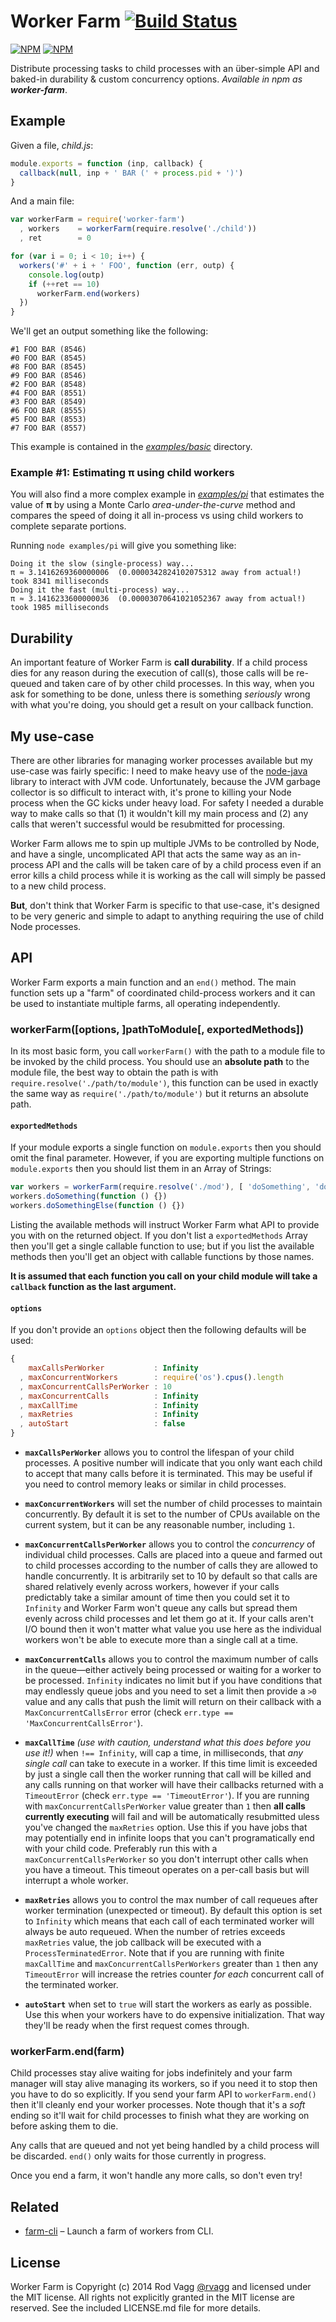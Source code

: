 # Worker Farm [![Build Status](https://secure.travis-ci.org/rvagg/node-worker-farm.png)](http://travis-ci.org/rvagg/node-worker-farm)


[![NPM](https://nodei.co/npm/worker-farm.png?downloads=true&downloadRank=true&stars=true)](https://nodei.co/npm/worker-farm/) [![NPM](https://nodei.co/npm-dl/worker-farm.png?months=6&height=3)](https://nodei.co/npm/worker-farm/)


Distribute processing tasks to child processes with an über-simple API and baked-in durability & custom concurrency options. *Available in npm as <strong>worker-farm</strong>*.

## Example

Given a file, *child.js*:

```js
module.exports = function (inp, callback) {
  callback(null, inp + ' BAR (' + process.pid + ')')
}
```

And a main file:

```js
var workerFarm = require('worker-farm')
  , workers    = workerFarm(require.resolve('./child'))
  , ret        = 0

for (var i = 0; i < 10; i++) {
  workers('#' + i + ' FOO', function (err, outp) {
    console.log(outp)
    if (++ret == 10)
      workerFarm.end(workers)
  })
}
```

We'll get an output something like the following:

```
#1 FOO BAR (8546)
#0 FOO BAR (8545)
#8 FOO BAR (8545)
#9 FOO BAR (8546)
#2 FOO BAR (8548)
#4 FOO BAR (8551)
#3 FOO BAR (8549)
#6 FOO BAR (8555)
#5 FOO BAR (8553)
#7 FOO BAR (8557)
```

This example is contained in the *[examples/basic](https://github.com/rvagg/node-worker-farm/tree/master/examples/basic/)* directory.

### Example #1: Estimating π using child workers

You will also find a more complex example in *[examples/pi](https://github.com/rvagg/node-worker-farm/tree/master/examples/pi/)* that estimates the value of **π** by using a Monte Carlo *area-under-the-curve* method and compares the speed of doing it all in-process vs using child workers to complete separate portions.

Running `node examples/pi` will give you something like:

```
Doing it the slow (single-process) way...
π ≈ 3.1416269360000006  (0.0000342824102075312 away from actual!)
took 8341 milliseconds
Doing it the fast (multi-process) way...
π ≈ 3.1416233600000036  (0.00003070641021052367 away from actual!)
took 1985 milliseconds
```

## Durability

An important feature of Worker Farm is **call durability**. If a child process dies for any reason during the execution of call(s), those calls will be re-queued and taken care of by other child processes. In this way, when you ask for something to be done, unless there is something *seriously* wrong with what you're doing, you should get a result on your callback function.

## My use-case

There are other libraries for managing worker processes available but my use-case was fairly specific: I need to make heavy use of the [node-java](https://github.com/nearinfinity/node-java) library to interact with JVM code. Unfortunately, because the JVM garbage collector is so difficult to interact with, it's prone to killing your Node process when the GC kicks under heavy load. For safety I needed a durable way to make calls so that (1) it wouldn't kill my main process and (2) any calls that weren't successful would be resubmitted for processing.

Worker Farm allows me to spin up multiple JVMs to be controlled by Node, and have a single, uncomplicated API that acts the same way as an in-process API and the calls will be taken care of by a child process even if an error kills a child process while it is working as the call will simply be passed to a new child process.

**But**, don't think that Worker Farm is specific to that use-case, it's designed to be very generic and simple to adapt to anything requiring the use of child Node processes.

## API

Worker Farm exports a main function and an `end()` method. The main function sets up a "farm" of coordinated child-process workers and it can be used to instantiate multiple farms, all operating independently.

### workerFarm([options, ]pathToModule[, exportedMethods])

In its most basic form, you call `workerFarm()` with the path to a module file to be invoked by the child process. You should use an **absolute path** to the module file, the best way to obtain the path is with `require.resolve('./path/to/module')`, this function can be used in exactly the same way as `require('./path/to/module')` but it returns an absolute path.

#### `exportedMethods`

If your module exports a single function on `module.exports` then you should omit the final parameter. However, if you are exporting multiple functions on `module.exports` then you should list them in an Array of Strings:

```js
var workers = workerFarm(require.resolve('./mod'), [ 'doSomething', 'doSomethingElse' ])
workers.doSomething(function () {})
workers.doSomethingElse(function () {})
```

Listing the available methods will instruct Worker Farm what API to provide you with on the returned object. If you don't list a `exportedMethods` Array then you'll get a single callable function to use; but if you list the available methods then you'll get an object with callable functions by those names.

**It is assumed that each function you call on your child module will take a `callback` function as the last argument.**

#### `options`

If you don't provide an `options` object then the following defaults will be used:

```js
{
    maxCallsPerWorker           : Infinity
  , maxConcurrentWorkers        : require('os').cpus().length
  , maxConcurrentCallsPerWorker : 10
  , maxConcurrentCalls          : Infinity
  , maxCallTime                 : Infinity
  , maxRetries                  : Infinity
  , autoStart                   : false
}
```

  * **<code>maxCallsPerWorker</code>** allows you to control the lifespan of your child processes. A positive number will indicate that you only want each child to accept that many calls before it is terminated. This may be useful if you need to control memory leaks or similar in child processes.

  * **<code>maxConcurrentWorkers</code>** will set the number of child processes to maintain concurrently. By default it is set to the number of CPUs available on the current system, but it can be any reasonable number, including `1`.

  * **<code>maxConcurrentCallsPerWorker</code>** allows you to control the *concurrency* of individual child processes. Calls are placed into a queue and farmed out to child processes according to the number of calls they are allowed to handle concurrently. It is arbitrarily set to 10 by default so that calls are shared relatively evenly across workers, however if your calls predictably take a similar amount of time then you could set it to `Infinity` and Worker Farm won't queue any calls but spread them evenly across child processes and let them go at it. If your calls aren't I/O bound then it won't matter what value you use here as the individual workers won't be able to execute more than a single call at a time.

  * **<code>maxConcurrentCalls</code>** allows you to control the maximum number of calls in the queue&mdash;either actively being processed or waiting for a worker to be processed. `Infinity` indicates no limit but if you have conditions that may endlessly queue jobs and you need to set a limit then provide a `>0` value and any calls that push the limit will return on their callback with a `MaxConcurrentCallsError` error (check `err.type == 'MaxConcurrentCallsError'`).

  * **<code>maxCallTime</code>** *(use with caution, understand what this does before you use it!)* when `!== Infinity`, will cap a time, in milliseconds, that *any single call* can take to execute in a worker. If this time limit is exceeded by just a single call then the worker running that call will be killed and any calls running on that worker will have their callbacks returned with a `TimeoutError` (check `err.type == 'TimeoutError'`). If you are running with `maxConcurrentCallsPerWorker` value greater than `1` then **all calls currently executing** will fail and will be automatically resubmitted uless you've changed the `maxRetries` option. Use this if you have jobs that may potentially end in infinite loops that you can't programatically end with your child code. Preferably run this with a `maxConcurrentCallsPerWorker` so you don't interrupt other calls when you have a timeout. This timeout operates on a per-call basis but will interrupt a whole worker.

  * **<code>maxRetries</code>** allows you to control the max number of call requeues after worker termination (unexpected or timeout). By default this option is set to `Infinity` which means that each call of each terminated worker will always be auto requeued. When the number of retries exceeds `maxRetries` value, the job callback will be executed with a `ProcessTerminatedError`. Note that if you are running with finite `maxCallTime` and `maxConcurrentCallsPerWorkers` greater than `1` then any `TimeoutError` will increase the retries counter *for each* concurrent call of the terminated worker.

  * **<code>autoStart</code>** when set to `true` will start the workers as early as possible. Use this when your workers have to do expensive initialization. That way they'll be ready when the first request comes through.

### workerFarm.end(farm)

Child processes stay alive waiting for jobs indefinitely and your farm manager will stay alive managing its workers, so if you need it to stop then you have to do so explicitly. If you send your farm API to `workerFarm.end()` then it'll cleanly end your worker processes. Note though that it's a *soft* ending so it'll wait for child processes to finish what they are working on before asking them to die.

Any calls that are queued and not yet being handled by a child process will be discarded. `end()` only waits for those currently in progress.

Once you end a farm, it won't handle any more calls, so don't even try!

## Related

* [farm-cli](https://github.com/Kikobeats/farm-cli) – Launch a farm of workers from CLI.

## License

Worker Farm is Copyright (c) 2014 Rod Vagg [@rvagg](https://twitter.com/rvagg) and licensed under the MIT license. All rights not explicitly granted in the MIT license are reserved. See the included LICENSE.md file for more details.
